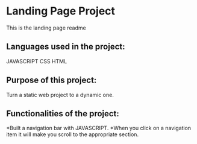 # Landing Page Project
This is the landing page readme

## Languages used in the project:
JAVASCRIPT
CSS
HTML

## Purpose of this project:
Turn a static web project to a dynamic one.

## Functionalities of the project:
*Built a navigation bar with JAVASCRIPT.
*When you click on a navigation item it will make you scroll to the appropriate section.

